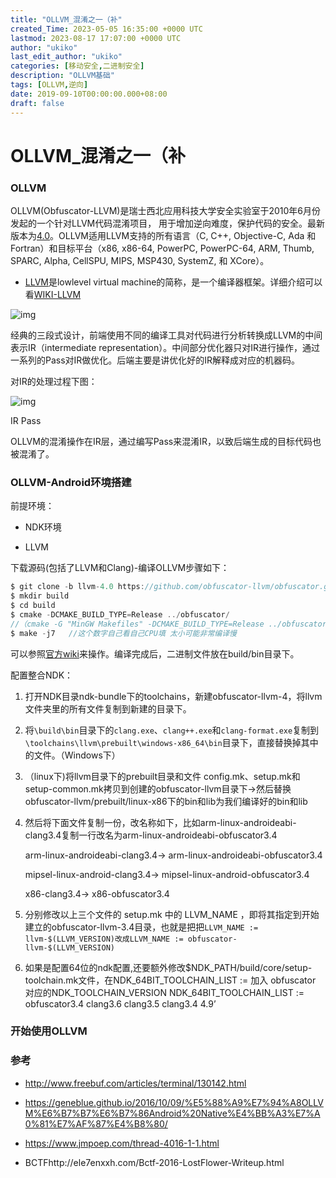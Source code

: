 ```yaml
---
title: "OLLVM_混淆之一（补"
created_Time: 2023-05-05 16:35:00 +0000 UTC
lastmod: 2023-08-17 17:07:00 +0000 UTC
author: "ukiko"
last_edit_author: "ukiko"
categories: [移动安全,二进制安全]
description: "OLLVM基础"
tags: [OLLVM,逆向]
date: 2019-09-10T00:00:00.000+08:00
draft: false
---
```


# OLLVM_混淆之一（补

### OLLVM

OLLVM(Obfuscator-LLVM)是瑞士西北应用科技大学安全实验室于2010年6月份发起的一个针对LLVM代码混淆项目， 用于增加逆向难度，保护代码的安全。最新版本为[4.0](https://github.com/obfuscator-llvm/obfuscator/tree/llvm-4.0)。OLLVM适用LLVM支持的所有语言（C, C++, Objective-C, Ada 和 Fortran）和目标平台（x86, x86-64, PowerPC, PowerPC-64, ARM, Thumb, SPARC, Alpha, CellSPU, MIPS, MSP430, SystemZ, 和 XCore）。

- [LLVM](http://llvm.org/)是lowlevel virtual machine的简称，是一个编译器框架。详细介绍可以看[WIKI-LLVM](https://zh.wikipedia.org/wiki/LLVM)

![img](http://my-md-1253484710.coscd.myqcloud.com/20180823112535.png)

经典的三段式设计，前端使用不同的编译工具对代码进行分析转换成LLVM的中间表示IR（intermediate representation）。中间部分优化器只对IR进行操作，通过一系列的Pass对IR做优化。后端主要是讲优化好的IR解释成对应的机器码。

对IR的处理过程下图：

![img](http://my-md-1253484710.coscd.myqcloud.com/20180823113111.png)

IR Pass

OLLVM的混淆操作在IR层，通过编写Pass来混淆IR，以致后端生成的目标代码也被混淆了。

### OLLVM-Android环境搭建

前提环境：

- NDK环境

- LLVM

下载源码(包括了LLVM和Clang)-编译OLLVM步骤如下：

```java
$ git clone -b llvm-4.0 https://github.com/obfuscator-llvm/obfuscator.git
$ mkdir build
$ cd build
$ cmake -DCMAKE_BUILD_TYPE=Release ../obfuscator/
//（cmake -G "MinGW Makefiles" -DCMAKE_BUILD_TYPE=Release ../obfuscator/）(windows)
$ make -j7   //这个数字自己看自己CPU填 太小可能非常编译慢
```

可以参照[官方wiki](https://github.com/obfuscator-llvm/obfuscator/wiki)来操作。编译完成后，二进制文件放在build/bin目录下。

配置整合NDK：

1. 打开NDK目录ndk-bundle下的toolchains，新建obfuscator-llvm-4，将llvm文件夹里的所有文件复制到新建的目录下。

1. 将`\build\bin`目录下的`clang.exe`、`clang++.exe`和`clang-format.exe`复制到`\toolchains\llvm\prebuilt\windows-x86_64\bin`目录下，直接替换掉其中的文件。（Windows下）

1. （linux下)将llvm目录下的prebuilt目录和文件 config.mk、setup.mk和setup-common.mk拷贝到创建的obfuscator-llvm目录下->然后替换obfuscator-llvm/prebuilt/linux-x86下的bin和lib为我们编译好的bin和lib

1. 然后将下面文件复制一份，改名称如下，比如arm-linux-androideabi-clang3.4复制一行改名为arm-linux-androideabi-obfuscator3.4

	arm-linux-androideabi-clang3.4-> arm-linux-androideabi-obfuscator3.4

	mipsel-linux-android-clang3.4-> mipsel-linux-android-obfuscator3.4

	x86-clang3.4-> x86-obfuscator3.4



1. 分别修改以上三个文件的 setup.mk 中的 LLVM_NAME ，即将其指定到开始建立的obfuscator-llvm-3.4目录，也就是把把`LLVM_NAME := llvm-$(LLVM_VERSION)改成LLVM_NAME := obfuscator-llvm-$(LLVM_VERSION)`

1. 如果是配置64位的ndk配置,还要额外修改$NDK_PATH/build/core/setup-toolchain.mk文件，在NDK_64BIT_TOOLCHAIN_LIST := 加入 obfuscator 对应的NDK_TOOLCHAIN_VERSION NDK_64BIT_TOOLCHAIN_LIST := obfuscator3.4 clang3.6 clang3.5 clang3.4 4.9’

### 开始使用OLLVM

### 参考

- http://www.freebuf.com/articles/terminal/130142.html

- https://geneblue.github.io/2016/10/09/%E5%88%A9%E7%94%A8OLLVM%E6%B7%B7%E6%B7%86Android%20Native%E4%BB%A3%E7%A0%81%E7%AF%87%E4%B8%80/

- https://www.jmpoep.com/thread-4016-1-1.html

- BCTFhttp://ele7enxxh.com/Bctf-2016-LostFlower-Writeup.html

